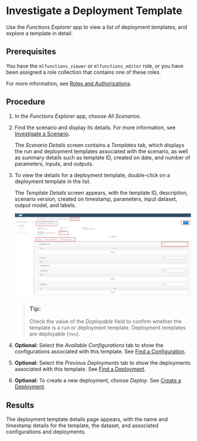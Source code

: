 <!-- loio0f68ee0acedd46d29bb03ffd33eae9f6 -->

# Investigate a Deployment Template

Use the *Functions Explorer* app to view a list of deployment templates, and explore a template in detail.



<a name="loio0f68ee0acedd46d29bb03ffd33eae9f6__prereq_grm_pft_yab"/>

## Prerequisites

You have the `mlfunctions_viewer` or `mlfunctions_editor` role, or you have been assigned a role collection that contains one of these roles.

For more information, see [Roles and Authorizations](security-e4cf710.md#loio4ef8499d7a4945ec854e3b4590830bcc).



<a name="loio0f68ee0acedd46d29bb03ffd33eae9f6__steps_cjz_xpq_vsb"/>

## Procedure

1.  In the *Functions Explorer* app, choose *All Scenarios*.

2.  Find the scenario and display its details. For more information, see [Investigate a Scenario](investigate-a-scenario-4547979.md).

    The *Scenario Details* screen contains a *Templates* tab, which displays the run and deployment templates associated with the scenario, as well as summary details such as template ID, created on date, and number of parameters, inputs, and outputs.

3.  To view the details for a deployment template, double-click on a deployment template in the list.

    The *Template Details* screen appears, with the template ID, description, scenario version, created on timestamp, parameters, input dataset, output model, and labels.

    ![Template details for a deployment template, with key features highlighted.](images/Image_AIL_FE_All_Dep_Details_2d4660b.png)

    > ### Tip:  
    > Check the value of the *Deployable* field to confirm whether the template is a run or deployment template. Deployment templates are deployable \(`Yes`\).

4.  **Optional:** Select the *Available Configurations* tab to show the configurations associated with this template. See [Find a Configuration](find-a-configuration-642037f.md).

5.  **Optional:** Select the *Previous Deployments* tab to show the deployments associated with this template. See [Find a Deployment](find-a-deployment-94f81c1.md).

6.  **Optional:** To create a new deployment, choose *Deploy*. See [Create a Deployment](create-a-deployment-081b1a8.md).




<a name="loio0f68ee0acedd46d29bb03ffd33eae9f6__result_ab2_5r4_yqb"/>

## Results

The deployment template details page appears, with the name and timestamp details for the template, the dataset, and associated configurations and deployments.

